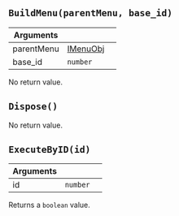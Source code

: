 ## `BuildMenu(parentMenu, base_id)`
|Arguments|||
|---|---|---|
|parentMenu|[IMenuObj](../IMenuObj)|
|base_id|`number`|

No return value.

## `Dispose()`
No return value.

## `ExecuteByID(id)`
|Arguments|||
|---|---|---|
|id|`number`|

Returns a `boolean` value.
